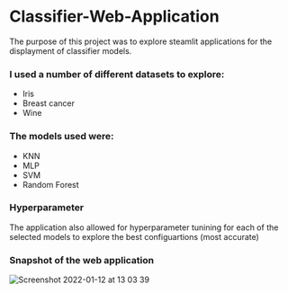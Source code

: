 # Classifier-Web-Application


The purpose of this project was to explore steamlit applications for the displayment of classifier models. 

### I used a number of different datasets to explore:
- Iris 
- Breast cancer
- Wine

### The models used were:
- KNN
- MLP
- SVM
- Random Forest

### Hyperparameter
The application also allowed for hyperparameter tunining for each of the selected models to explore the best configuartions (most accurate) 

### Snapshot of the web application
![Screenshot 2022-01-12 at 13 03 39](https://user-images.githubusercontent.com/67336273/149145444-b125099f-d087-4358-a911-1b6a3f4ddeea.png)
